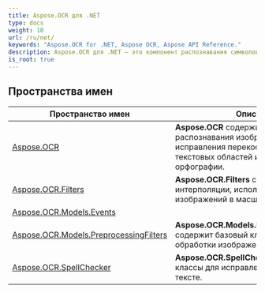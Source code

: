 ```yaml
---
title: Aspose.OCR для .NET
type: docs
weight: 10
url: /ru/net/
keywords: "Aspose.OCR for .NET, Aspose OCR, Aspose API Reference."
description: Aspose.OCR для .NET — это компонент распознавания символов, который позволяет разработчикам добавлять функциональные возможности OCR в свои приложения .NET, используя простой набор классов.
is_root: true
---
```

## Пространства имен

| Пространство имен | Описание |
| --- | --- |
| [Aspose.OCR](./aspose.ocr/) | **Aspose.OCR** содержит инструменты для распознавания изображений, исправления перекоса, обнаружения текстовых областей и проверки орфографии. |
| [Aspose.OCR.Filters](./aspose.ocr.filters/) | **Aspose.OCR.Filters** содержит интерполяции, используемые для изображений в масштабе. |
| [Aspose.OCR.Models.Events](./aspose.ocr.models.events/) |  |
| [Aspose.OCR.Models.PreprocessingFilters](./aspose.ocr.models.preprocessingfilters/) | **Aspose.OCR.Models.PreprocessingFilters** содержит базовый класс для команд обработки изображений. |
| [Aspose.OCR.SpellChecker](./aspose.ocr.spellchecker/) | **Aspose.OCR.SpellChecker** содержит классы для исправления ошибок в тексте. |


